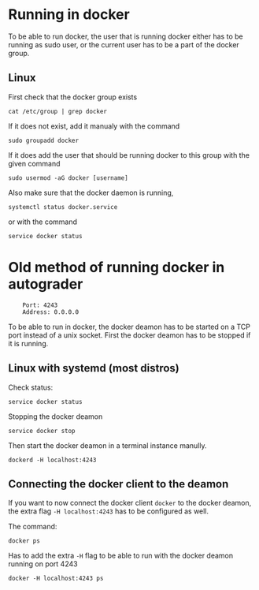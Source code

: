 # Running in docker

To be able to run docker, the user that is running docker either has to be running as sudo user, or the current user has to be a part of the docker group.

## Linux

First check that the docker group exists

```
cat /etc/group | grep docker
```

If it does not exist, add it manualy with the command 
```
sudo groupadd docker
```

If it does add the user that should be running docker to this group with the given command

```
sudo usermod -aG docker [username]
```

Also make sure that the docker daemon is running, 

```
systemctl status docker.service
```
or with the command 
```
service docker status
```

# Old method of running docker in autograder
```
    Port: 4243
    Address: 0.0.0.0
```

To be able to run in docker, the docker deamon has to be started on a TCP port instead of a unix socket. First the docker deamon has to be stopped if it is running.

## Linux with systemd (most distros)

Check status:
```
service docker status
```

Stopping the docker deamon
```
service docker stop
```

Then start the docker deamon in a terminal instance manully.

```
dockerd -H localhost:4243
```

## Connecting the docker client to the deamon

If you want to now connect the docker client `docker` to the docker deamon, the extra flag `-H localhost:4243` has to be configured as well.

The command:
```
docker ps
```
Has to add the extra `-H` flag to be able to run with the docker deamon running on port 4243

```
docker -H localhost:4243 ps
```